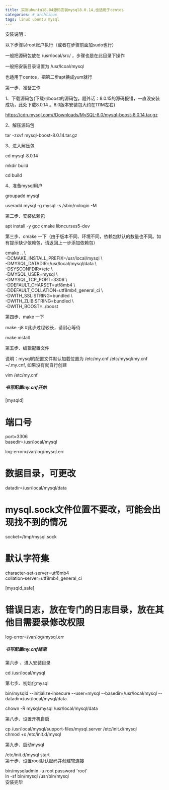 ```yaml
---
title: 实测ubuntu18.04源码安装mysql8.0.14,也适用于centos
categories: # archlinux
tags: linux ubuntu mysql
---
```

安装说明：

以下步骤以root账户执行（或者在步骤前面加sudo也行）

一般把源码包放在 /usr/local/src/ ，步骤也是在此目录下操作

一般把安装目录设置为 /usr/lcoal/mysql

也适用于centos，把第二步apt换成yum就行

第一步、准备工作

1、下载源码包(下载带boost的源码包，题外话：8.0.15的源码报错，一直没安装成功，此处下载8.0.14 。8.0版本安装包大约在111M左右)

https://cdn.mysql.com//Downloads/MySQL-8.0/mysql-boost-8.0.14.tar.gz

2、解压源码包

tar -zxvf mysql-boost-8.0.14.tar.gz

3、进入解压包

cd mysql-8.0.14

mkdir build

cd build

4、准备mysql用户

groupadd mysql

useradd mysql -g mysql -s /sbin/nologin -M

  
第二步、安装依赖包

apt install -y gcc cmake libncurses5-dev

第三步、cmake 一下（由于版本不同、环境不同，依赖包默认的数量也不同。如有提示缺少依赖包，请返回上一步添加依赖包）

cmake .. \  
-DCMAKE_INSTALL_PREFIX=/usr/local/mysql \  
-DMYSQL_DATADIR=/usr/local/mysql/data \  
-DSYSCONFDIR=/etc \  
-DMYSQL_USER=mysql \  
-DMYSQL_TCP_PORT=3306 \  
-DDEFAULT_CHARSET=utf8mb4 \  
-DDEFAULT_COLLATION=utf8mb4_general_ci \  
-DWITH_SSL:STRING=bundled \  
-DWITH_ZLIB:STRING=bundled \  
-DWITH_BOOST=../boost

  
第四步、make 一下

make -j8 #此步过程较长，请耐心等待

make install

第五步、编辑配置文件

说明：mysql的配置文件默认加载位置为 /etc/my.cnf /etc/mysql/my.cnf ~/.my.cnf, 如果没有就自行创建

vim /etc/my.cnf

##### 书写配置my.cnf开始 #####

[mysqld]

# 端口号  
port=3306  
basedir=/usr/local/mysql

log-error=/var/log/mysql.err

# 数据目录，可更改  
datadir=/usr/local/mysql/data

# mysql.sock文件位置不要改，可能会出现找不到的情况  
socket=/tmp/mysql.sock

# 默认字符集

character-set-server=utf8mb4  
collation-server=utf8mb4_general_ci

[mysqld_safe]

# 错误日志，放在专门的日志目录，放在其他目需要录修改权限  
log-error=/var/log/mysql.err

##### 书写配置my.cnf结束 #####

第六步 、进入安装目录

cd /usr/local/mysql

第七步、初始化mysql

bin/mysqld --initialize-insecure --user=mysql --basedir=/usr/local/mysql
--datadir=/usr/local/mysql/data

chown -R mysql:mysql /usr/local/mysql/data

第八步、设置开机自启

cp /usr/local/mysql/support-files/mysql.server /etc/init.d/mysql  
chmod +x /etc/init.d/mysql

第九步、启动mysql

/etc/init.d/mysql start  
第十步、设置root默认密码并创建软连接

bin/mysqladmin -u root password 'root'  
ln -sf bin/mysql /usr/bin/mysql  
安装完毕

